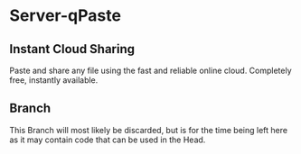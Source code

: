 Server-qPaste
=============

Instant Cloud Sharing
-------------

Paste and share any file using the fast and reliable online cloud.
Completely free, instantly available.

Branch
-------------
This Branch will most likely be discarded, but is for the time being left here as it may contain code that can be used in the Head.